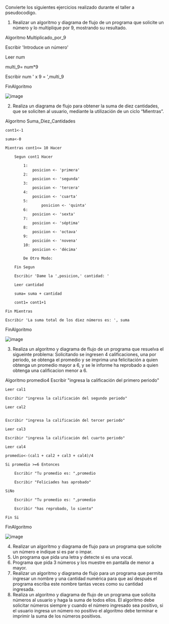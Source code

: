 
Convierte los siguientes ejercicios realizado durante el taller a pseudocodigo.

1. Realizar un algoritmo y diagrama de flujo de un programa que solicite un número y lo multiplique por 9, mostrando su resultado.

Algoritmo Multiplicado_por_9
	
  Escribir 'Introduce un número'
	
  Leer num
	
  multi_9= num*9
	
  Escribir num ' x 9 = ',multi_9

FinAlgoritmo

![image](https://user-images.githubusercontent.com/101203503/161151599-9ee890fd-2217-4258-b7c7-ab60fd765f08.png)


2. Realiza un diagrama de flujo para obtener la suma de diez cantidades, que se soliciten al usuario, mediante la utilización de un ciclo “Mientras”. 

Algoritmo Suma_Diez_Cantidades
	
	cont1<-1
	
	suma<-0
	
	Mientras cont1<= 10 Hacer
		
		Segun cont1 Hacer
			
			1:
				posicion <- 'primera'
			2:
				posicion <- 'segunda'
			3:
				posicion <- 'tercera'
			4:
				posicion <- 'cuarta'
			5: 
			        posicion <- 'quinta'
			6:	
				posicion <- 'sexta'
			7:	
				posicion <- 'séptima'
			8:  	
				posicion <- 'octava'
			9:	
				posición <- 'novena'
			10:	
				posicion <- 'décima'
				
			De Otro Modo:

		Fin Segun
		
		Escribir 'Dame la ',posicion,' cantidad: '
		
		Leer cantidad
		
		suma= suma + cantidad
		
		cont1= cont1+1
	
	Fin Mientras
	
	Escribir 'La suma total de los diez números es: ', suma

FinAlgoritmo

![image](https://user-images.githubusercontent.com/101203503/161159461-94f1e31a-4adc-4201-bc74-4a8de056245f.png)


3. Realiza un algoritmo y diagrama de flujo de un programa que resuelva el sigueinte problema: Solicitando se ingresen 4 calificaciones, una por periodo, se obtenga el promedio y se imprima una felicitación a quien obtenga un promedio mayor a 6, y se le informe ha reprobado a quien obtenga una calificacion menor a 6.

Algoritmo promedio4
	Escribir "ingresa la calificación del primero periodo"
	
	Leer cal1
	
	Escribir "ingresa la calificación del segundo periodo"
	
	Leer cal2
	
	
	Escribir "ingresa la calificación del tercer periodo"
	
	Leer cal3
	
	Escribir "ingresa la calificación del cuarto periodo"
	
	Leer cal4
	
	promedio<-(cal1 + cal2 + cal3 + cal4)/4
	
	Si promedio >=6 Entonces
		
		Escribir "Tu promedio es: ",promedio
		
		Escribir "Feliciades has aprobado" 
	
	SiNo
		
		Escribir "Tu promedio es: ",promedio
		
		Escribir "has reprobado, lo siento" 
	
	Fin Si

FinAlgoritmo

![image](https://user-images.githubusercontent.com/101203503/161388720-6b81342f-0290-489a-9212-3b00c54f413e.png)


4. Realizar un algoritmo y diagrama de flujo para un programa que solicite un número e indique si es par o impar.
5. Un programa que pida una letra y detecte si es una vocal.
6. Programa que pida 3 números y los muestre en pantalla de menor a mayor.
7. Realizar un algoritmo y diagrama de flujo para un programa que permita ingresar un nombre y una cantidad numérica para que así después el programa escriba este nombre tantas veces como su cantidad ingresada.
8. Realiza un algoritmo y diagrama de flujo de un programa que solicita números al usuario y haga la suma de todos ellos. El algoritmo debe solicitar números siempre y cuando el número ingresado sea positivo, si el usuario ingresa un número no positivo el algoritmo debe terminar e imprimir la suma de los números positivos.

